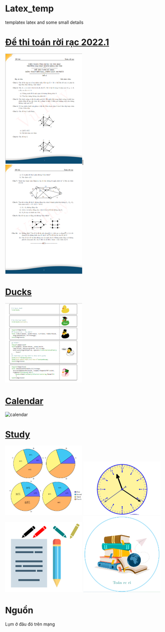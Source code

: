 # Latex_temp
templatex latex and some small details

# [Đề thi toán rời rạc 2022.1](https://github.com/huyvu15/Latex_temp/tree/main/%C4%90%E1%BB%81%20thi%20to%C3%A1n%20r%E1%BB%9Di%20r%E1%BA%A1c%202022.1) 

<img src="https://github.com/huyvu15/Latex_temp/blob/main/%C4%90%E1%BB%81%20thi%20to%C3%A1n%20r%E1%BB%9Di%20r%E1%BA%A1c%202022.1/trang1.png" alt="trang 2" width="250" />|<img src="https://github.com/huyvu15/Latex_temp/blob/main/%C4%90%E1%BB%81%20thi%20to%C3%A1n%20r%E1%BB%9Di%20r%E1%BA%A1c%202022.1/trang2.png" alt="trang 2" width="250" />

# [Ducks](https://github.com/huyvu15/Latex_temp/tree/main/Fun%20with%20tikzducks)
<img src="https://github.com/huyvu15/Latex_temp/blob/main/Fun%20with%20tikzducks/ducks.png" alt="duck" width="250" />

# [Calendar](https://github.com/huyvu15/Latex_temp/tree/main/l%E1%BB%8Bch)
<img src="https://github.com/huyvu15/Latex_temp/blob/main/l%E1%BB%8Bch/calendar.png" alt="calendar" width="250" />

# [Study](https://github.com/huyvu15/Latex_temp/tree/main/cartoon)
<img src="https://github.com/huyvu15/Latex_temp/blob/main/cartoon/char.png" alt="char" width="250" />
<img src="https://github.com/huyvu15/Latex_temp/blob/main/cartoon/clock.png" alt="clock" width="250" /> 
<img src="https://github.com/huyvu15/Latex_temp/blob/main/cartoon/pen.png" alt="pen" width="250" /> 
<img src="https://github.com/huyvu15/Latex_temp/blob/main/cartoon/qu%E1%BB%83n%20s%C3%A1ch.png" alt="book" width="250" />


# Nguồn

Lụm ở đâu đó trên mạng

